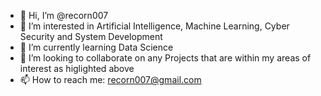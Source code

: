 - 👋 Hi, I’m @recorn007
- 👀 I’m interested in Artificial Intelligence, Machine Learning, Cyber Security and System Development
- 🌱 I’m currently learning Data Science
- 💞️ I’m looking to collaborate on any Projects that are within my areas of interest as higlighted above
- 📫 How to reach me: recorn007@gmail.com

<!---
recorn007/recorn007 is a ✨ special ✨ repository because its `README.md` (this file) appears on your GitHub profile.
You can click the Preview link to take a look at your changes.
--->
